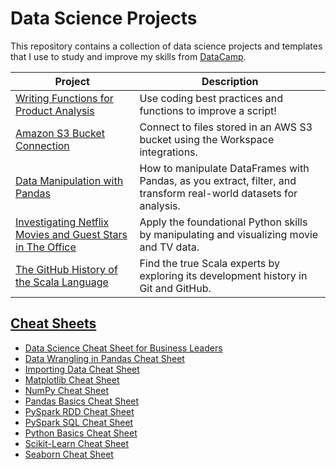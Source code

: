 # Data Science Projects

This repository contains a collection of data science projects and templates that I use to study and improve my skills from [DataCamp](https://www.datacamp.com/profile/primosource).  

Project      | Description
----------   | -----------
[Writing Functions for Product Analysis](Writing%20Functions%20for%20Product%20Analysis) | Use coding best practices and functions to improve a script!
[Amazon S3 Bucket Connection](Amazon%20S3%20Bucket%20Connection) | Connect to files stored in an AWS S3 bucket using the Workspace integrations.
[Data Manipulation with Pandas](Data%20Manipulation%20with%20Pandas) | How to manipulate DataFrames with Pandas, as you extract, filter, and transform real-world datasets for analysis.
[Investigating Netflix Movies and Guest Stars in The Office](Investigating%20Netflix%20Movies%20and%20Guest%20Stars%20in%20The%20Office) | Apply the foundational Python skills by manipulating and visualizing movie and TV data.
[The GitHub History of the Scala Language](The%20GitHub%20History%20of%20the%20Scala%20Language) | Find the true Scala experts by exploring its development history in Git and GitHub.


## [Cheat Sheets](cheat-sheets) 
- [Data Science Cheat Sheet for Business Leaders](cheat-sheets/data-science-cheat-sheet-for-business-leaders.pdf) 
- [Data Wrangling in Pandas Cheat Sheet](cheat-sheets/data-wrangling-in-pandas-cheat-sheet.pdf) 
- [Importing Data Cheat Sheet](cheat-sheets/importing-data-cheat-sheet.pdf) 
- [Matplotlib Cheat Sheet](cheat-sheets/matplotlib-cheat-sheet.pdf) 
- [NumPy Cheat Sheet](cheat-sheets/numpy-cheat-sheet.pdf) 
- [Pandas Basics Cheat Sheet](cheat-sheets/pandas-basic-cheat-sheet.pdf) 
- [PySpark RDD Cheat Sheet](cheat-sheets/pyspark-rdd-cheat-sheet.pdf) 
- [PySpark SQL Cheat Sheet](cheat-sheets/pyspark-sql-basics-cheat-sheet.pdf) 
- [Python Basics Cheat Sheet](cheat-sheets/python-basics-cheat-sheet.pdf) 
- [Scikit-Learn Cheat Sheet](cheat-sheets/scikit-learn-cheat-sheet.pdf) 
- [Seaborn Cheat Sheet](cheat-sheets/seaborn-cheat-sheet.pdf) 